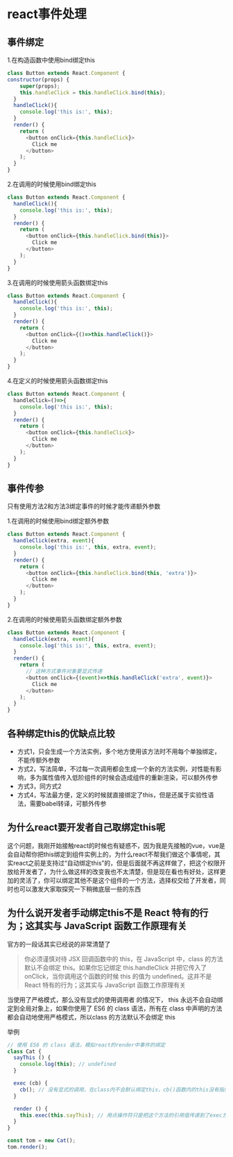 # react事件处理

## 事件绑定

1.在构造函数中使用bind绑定this

```javascript
class Button extends React.Component {
constructor(props) {
    super(props);
    this.handleClick = this.handleClick.bind(this);
  }
  handleClick(){
    console.log('this is:', this);
  }
  render() {
    return (
      <button onClick={this.handleClick}>
        Click me
      </button>
    );
  }
}
```

2.在调用的时候使用bind绑定this

```javascript
class Button extends React.Component {
  handleClick(){
    console.log('this is:', this);
  }
  render() {
    return (
      <button onClick={this.handleClick.bind(this)}>
        Click me
      </button>
    );
  }
}
```

3.在调用的时候使用箭头函数绑定this

```javascript
class Button extends React.Component {
  handleClick(){
    console.log('this is:', this);
  }
  render() {
    return (
      <button onClick={()=>this.handleClick()}>
        Click me
      </button>
    );
  }
}
```

4.在定义的时候使用箭头函数绑定this

```javascript
class Button extends React.Component {
  handleClick=()=>{
    console.log('this is:', this);
  }
  render() {
    return (
      <button onClick={this.handleClick}>
        Click me
      </button>
    );
  }
}
```

## 事件传参

只有使用方法2和方法3绑定事件的时候才能传递额外参数

1.在调用的时候使用bind绑定额外参数

```javascript
class Button extends React.Component {
  handleClick(extra, event){
    console.log('this is:', this, extra, event);
  }
  render() {
    return (
      <button onClick={this.handleClick.bind(this, 'extra')}>
        Click me
      </button>
    );
  }
}
```

2.在调用的时候使用箭头函数绑定额外参数

```javascript
class Button extends React.Component {
  handleClick(extra, event){
    console.log('this is:', this, extra, event);
  }
  render() {
    return (
      // 这种方式事件对象要显式传递
      <button onClick={(event)=>this.handleClick('extra', event)}>
        Click me
      </button>
    );
  }
}
```

## 各种绑定this的优缺点比较

* 方式1，只会生成一个方法实例，多个地方使用该方法时不用每个单独绑定，不能传额外参数
* 方式2，写法简单，不过每一次调用都会生成一个新的方法实例，对性能有影响，多为属性值传入低阶组件的时候会造成组件的重新渲染，可以额外传参
* 方式3，同方式2
* 方式4，写法最方便，定义的时候就直接绑定了this，但是还属于实验性语法，需要babel转译，可额外传参

## 为什么react要开发者自己取绑定this呢

这个问题，我刚开始接触react的时候也有疑惑不，因为我是先接触的vue，vue是会自动帮你把this绑定到组件实例上的，为什么react不帮我们做这个事情呢，其实react之前是支持过“自动绑定this”的，但是后面就不再这样做了，把这个权限开放给开发者了，为什么做这样的改变我也不太清楚，但是现在看也有好处，这样更加的灵活了，你可以绑定其他不是这个组件的一个方法，选择权交给了开发者，同时也可以激发大家取探究一下稍微底层一些的东西

## 为什么说开发者手动绑定this不是 React 特有的行为；这其实与 JavaScript 函数工作原理有关

官方的一段话其实已经说的非常清楚了

> 你必须谨慎对待 JSX 回调函数中的 this，在 JavaScript 中，class 的方法默认不会绑定 this。如果你忘记绑定 this.handleClick 并把它传入了 onClick，当你调用这个函数的时候 this 的值为 undefined。这并不是 React 特有的行为；这其实与 JavaScript 函数工作原理有关

当使用了严格模式，那么没有显式的使用调用者 的情况下， this 永远不会自动绑定到全局对象上，如果你使用了 ES6 的 class 语法，所有在 class 中声明的方法都会自动地使用严格模式，所以class 的方法默认不会绑定 this

举例

```javascript
// 使用 ES6 的 class 语法，模拟react的render中事件的绑定
class Cat {
  sayThis () {
    console.log(this); // undefined
  }

  exec (cb) {
    cb(); // 没有显式的调用，在class内不会默认绑定this，cb()函数内的this没有指向任何对象
  }

  render () {
    this.exec(this.sayThis); // 用点操作符只是把这个方法的引用值传递到了exec方法内部，sayThis这个方法内的this只有在真正调用执行的时候才会确定
  }
}

const tom = new Cat();
tom.render();
```
